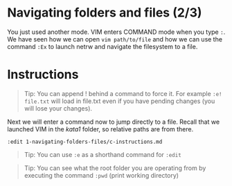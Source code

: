 # Navigating folders and files (2/3)

You just used another mode. VIM enters COMMAND mode when you type `:`.
We have seen how we can open `vim path/to/file` and how we can use the command `:Ex` to launch netrw and navigate the filesystem to a file.

# Instructions

> Tip: You can append ! behind a command to force it. For example `:e! file.txt` will load in file.txt even if you have pending changes (you will lose your changes).

Next we will enter a command now to jump directly to a file. Recall that we launched VIM in the *kata1* folder, so relative paths are from there.

`:edit 1-navigating-folders-files/c-instructions.md`

> Tip: You can use `:e` as a shorthand command for `:edit`

> Tip: You can see what the root folder you are operating from by executing the command `:pwd` (print working directory)